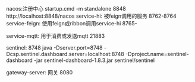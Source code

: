 nacos:注册中心 startup.cmd -m standalone
    8848  http://localhost:8848/nacos
service-hi: 被feign调用的服务
    8762-8764
service-feign: 使用feign或ribbon调用service-hi
    8765-

service-mqtt: 用于消费或发送mqtt
    21883


sentinel:
8748
java -Dserver.port=8748 -Dcsp.sentinel.dashboard.server=localhost:8748 -Dproject.name=sentinel-dashboard -jar sentinel-dashboard-1.8.3.jar
sentinel/sentinel

gateway-server: 网关
    8080
    
    


